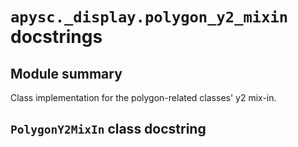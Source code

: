 # `apysc._display.polygon_y2_mixin` docstrings

## Module summary

Class implementation for the polygon-related classes' y2 mix-in.

## `PolygonY2MixIn` class docstring